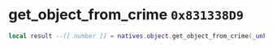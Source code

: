 # get_object_from_crime `0x831338D9`

```lua
local result --[[ number ]] = natives.object.get_object_from_crime(_unk0 --[[ number ]])
```